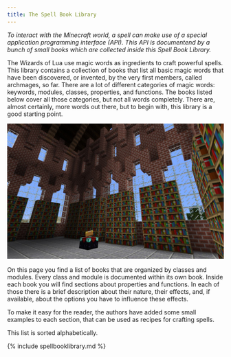 ```yaml
---
title: The Spell Book Library
---
```

*To interact with the Minecraft world, a spell can make use of a special application
programming interface (API).
This API is documentend by a bunch of small books which are collected inside
this Spell Book Library.*

The Wizards of Lua use magic words as ingredients to craft powerful spells.
This library contains a collection of books that list all basic
magic words that have been discovered, or invented, by the very first members,
called archmages, so far.
There are a lot of different categories of magic words:
keywords, modules, classes, properties, and functions.
The books listed below cover all those categories, but not all words completely.
There are, almost certainly, more words out there, but to begin with, this library
is a good starting point.

![Library of Lua](images/library-of-lua.jpg)

On this page you find a list of books that are organized by classes and modules.
Every class and module is documented within its own book.
Inside each book you will find sections about properties and functions.
In each of those there is a brief description about their nature, their effects,
and, if available, about the options you have to influence these effects.

To make it easy for the reader, the authors have added some small examples to
each section, that can be used as recipes for crafting spells.

This list is sorted alphabetically.

{% include spellbooklibrary.md %}
